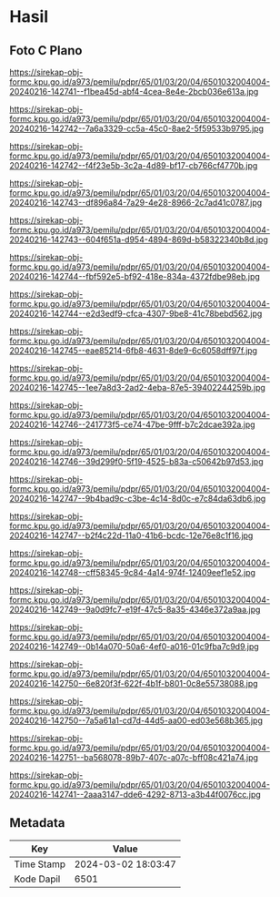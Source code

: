 # Hasil

## Foto C Plano

https://sirekap-obj-formc.kpu.go.id/a973/pemilu/pdpr/65/01/03/20/04/6501032004004-20240216-142741--f1bea45d-abf4-4cea-8e4e-2bcb036e613a.jpg

https://sirekap-obj-formc.kpu.go.id/a973/pemilu/pdpr/65/01/03/20/04/6501032004004-20240216-142742--7a6a3329-cc5a-45c0-8ae2-5f59533b9795.jpg

https://sirekap-obj-formc.kpu.go.id/a973/pemilu/pdpr/65/01/03/20/04/6501032004004-20240216-142742--f4f23e5b-3c2a-4d89-bf17-cb766cf4770b.jpg

https://sirekap-obj-formc.kpu.go.id/a973/pemilu/pdpr/65/01/03/20/04/6501032004004-20240216-142743--df896a84-7a29-4e28-8966-2c7ad41c0787.jpg

https://sirekap-obj-formc.kpu.go.id/a973/pemilu/pdpr/65/01/03/20/04/6501032004004-20240216-142743--604f651a-d954-4894-869d-b58322340b8d.jpg

https://sirekap-obj-formc.kpu.go.id/a973/pemilu/pdpr/65/01/03/20/04/6501032004004-20240216-142744--fbf592e5-bf92-418e-834a-4372fdbe98eb.jpg

https://sirekap-obj-formc.kpu.go.id/a973/pemilu/pdpr/65/01/03/20/04/6501032004004-20240216-142744--e2d3edf9-cfca-4307-9be8-41c78bebd562.jpg

https://sirekap-obj-formc.kpu.go.id/a973/pemilu/pdpr/65/01/03/20/04/6501032004004-20240216-142745--eae85214-6fb8-4631-8de9-6c6058dff97f.jpg

https://sirekap-obj-formc.kpu.go.id/a973/pemilu/pdpr/65/01/03/20/04/6501032004004-20240216-142745--1ee7a8d3-2ad2-4eba-87e5-39402244259b.jpg

https://sirekap-obj-formc.kpu.go.id/a973/pemilu/pdpr/65/01/03/20/04/6501032004004-20240216-142746--241773f5-ce74-47be-9fff-b7c2dcae392a.jpg

https://sirekap-obj-formc.kpu.go.id/a973/pemilu/pdpr/65/01/03/20/04/6501032004004-20240216-142746--39d299f0-5f19-4525-b83a-c50642b97d53.jpg

https://sirekap-obj-formc.kpu.go.id/a973/pemilu/pdpr/65/01/03/20/04/6501032004004-20240216-142747--9b4bad9c-c3be-4c14-8d0c-e7c84da63db6.jpg

https://sirekap-obj-formc.kpu.go.id/a973/pemilu/pdpr/65/01/03/20/04/6501032004004-20240216-142747--b2f4c22d-11a0-41b6-bcdc-12e76e8c1f16.jpg

https://sirekap-obj-formc.kpu.go.id/a973/pemilu/pdpr/65/01/03/20/04/6501032004004-20240216-142748--cff58345-9c84-4a14-974f-12409eef1e52.jpg

https://sirekap-obj-formc.kpu.go.id/a973/pemilu/pdpr/65/01/03/20/04/6501032004004-20240216-142749--9a0d9fc7-e19f-47c5-8a35-4346e372a9aa.jpg

https://sirekap-obj-formc.kpu.go.id/a973/pemilu/pdpr/65/01/03/20/04/6501032004004-20240216-142749--0b14a070-50a6-4ef0-a016-01c9fba7c9d9.jpg

https://sirekap-obj-formc.kpu.go.id/a973/pemilu/pdpr/65/01/03/20/04/6501032004004-20240216-142750--6e820f3f-622f-4b1f-b801-0c8e55738088.jpg

https://sirekap-obj-formc.kpu.go.id/a973/pemilu/pdpr/65/01/03/20/04/6501032004004-20240216-142750--7a5a61a1-cd7d-44d5-aa00-ed03e568b365.jpg

https://sirekap-obj-formc.kpu.go.id/a973/pemilu/pdpr/65/01/03/20/04/6501032004004-20240216-142751--ba568078-89b7-407c-a07c-bff08c421a74.jpg

https://sirekap-obj-formc.kpu.go.id/a973/pemilu/pdpr/65/01/03/20/04/6501032004004-20240216-142741--2aaa3147-dde6-4292-8713-a3b44f0076cc.jpg


## Metadata

| Key        | Value               |
| ---------- | ------------------- |
| Time Stamp | 2024-03-02 18:03:47 |
| Kode Dapil | 6501                |



